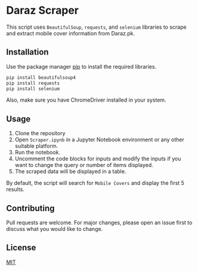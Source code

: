 # Daraz Scraper

This script uses `BeautifulSoup`, `requests`, and `selenium` libraries to scrape and extract mobile cover information from Daraz.pk.

## Installation

Use the package manager [pip](https://pip.pypa.io/en/stable/) to install the required libraries.

```bash
pip install beautifulsoup4
pip install requests
pip install selenium
```

Also, make sure you have ChromeDriver installed in your system.

## Usage

1. Clone the repository
2. Open `Scraper.ipynb` in a Jupyter Notebook environment or any other suitable platform.
3. Run the notebook.
4. Uncomment the code blocks for inputs and modify the inputs if you want to change the query or number of items displayed.
5. The scraped data will be displayed in a table.

By default, the script will search for `Mobile Covers` and display the first 5 results.

## Contributing
Pull requests are welcome. For major changes, please open an issue first to discuss what you would like to change.

## License
[MIT](https://choosealicense.com/licenses/mit/)
